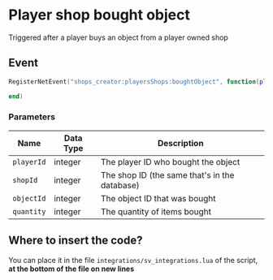 # Player shop bought object

Triggered after a player buys an object from a player owned shop

## Event

```lua
RegisterNetEvent("shops_creator:playersShops:boughtObject", function(playerId, shopId, objectId, quantity)

end)
```

### Parameters

| Name       | Data Type | Description                                   |
| ---------- | --------- | --------------------------------------------- |
| `playerId` | integer   | The player ID who bought the object           |
| `shopId`   | integer   | The shop ID (the same that's in the database) |
| `objectId` | integer   | The object ID that was bought                 |
| `quantity` | integer   | The quantity of items bought                  |

## Where to insert the code?

You can place it in the file `integrations/sv_integrations.lua` of the script, **at the bottom of the file on new lines**
